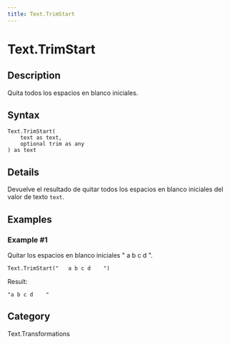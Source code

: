 ```yaml
---
title: Text.TrimStart
---
```


# Text.TrimStart


## Description

Quita todos los espacios en blanco iniciales.


## Syntax

```powerquery
Text.TrimStart(
    text as text,
    optional trim as any
) as text
```


## Details

Devuelve el resultado de quitar todos los espacios en blanco iniciales del valor de texto <code>text</code>.


## Examples

### Example #1 
Quitar los espacios en blanco iniciales &#34;     a b c d    &#34;.
```powerquery
Text.TrimStart("   a b c d    ")
```

Result: 
```powerquery
"a b c d    "
```




## Category
Text.Transformations
